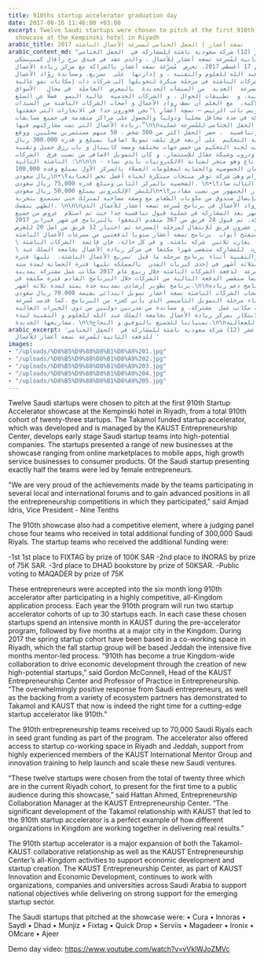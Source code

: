 ```yaml
---
title: 910ths startup accelerator graduation day
date: 2017-08-16 11:46:00 +03:00
excerpt: Twelve Saudi startups were chosen to pitch at the first 910th Startup Accelerator
  showcase at the Kempinski hotel in Riyadh
arabic_title: تسعة أعشار | الحفل الختامي لمسرعة الأعمال الناشئة 2017
arabic_content_md: "تم اختيار اثني عشر (12) شركة سعودية ناشئة للمشاركة في  الحفل الختامي
  للدفعة الثانية لمُسرِعة تسعة أعشار للأعمال ، والذي عقد في فندق برج رافال كمبينسكي
  بالرياض  يوم 17 أغسطس 2017. تحرص  مُسرِّعة تسعة أعشار بالشراكة مع مركز ريادة الأعمال
  بجامعة الملك عبد الله للعلوم والتقنية ، و إدارتها  على  تسريع، ومساندة روّاد الأعمال
  وأصحاب الشركات الناشئة في مرحلة مبكرة لتحويلها إلى شركات ذات إمكانات نمو عالية.
  و تضم  المسرعة  العديد  من المنشآت الجديدة  بالمعرض  العاملة  في مجال   الأسواق
  الإلكترونية، و  تطبيقات الجوال ، و الشركات الخدمية  عالية النمو  فضلًا عن السلع
  الاستهلاكية،  مع العلم أن نصف رواد الأعمال و أصحاب الشركات الناشئة من السيدات.\n\nو
  قال امجد ادريس نائب الرئيس – تسعة أعشار \"نحن فخورون جدا في الانجازات التي حققتها
  الفرق المشاركة في عدة محافل محلياً ودولياً والحصول على مراكز متقدمة في جميع مسابقات
  ريادة الأعمال التي تمت مشاركتهم فيها.”\n\nكما شهد  الحفل الختامي للمُسرِعة عملية
  قبول انتقائية وتنافسية  ، حضر الحفل اكثر من 300 شخص ، 50 منهم مستثمرين محليين. ووقع
  اختيار لجنة التحكيم  على أربعة فرق تلقت تمويلا اضافيا بمبلغ و قدره 300.000 ريال
  سعودي. تشكلت لجنة التحكيم من خمس جهات مختلفة ومضة كابيتال و باب رزق جميل وتقنية
  للإستثمار ودروب وشبكة عقال للإستثمار. و كان التمويل الاضافي من نصيب فرق  الشركات
  الناشئة التالية :\n\n\n - فاز فريق فيكس تاغ وهو متجر لصيانة الالكترونيات بأيدي نساء
  سعوديات وذلك لضمان الخصوصية والحماية لمعلومات العملاء بالمركز الأول بمبلغ وقده 100,000
  ريال سعودي\n•\tفاز فريق انو راس وهي شركة توفر منتجات مبتكرة لحياة أفضل تخص العناية
  الشخصية بالمركز الثاني ومبلغ قدره 75,000 ريال سعودي. \n•\tواحتل المركز الثالث ضاد
  للنشر الإلكتروني بمبلغ 50,000 ريال سعودي\n•\tوكان اختيار الجمهور من نصيب مقادير
  مشروع يقوم بإيصال صندوق من مكونات الطعام مع وصفة مصاحبة لمنزلك حتى تستمتع بتجربة
  الطهي بنفسك. \n\n\nتم قبول رواد الأعمال في برنامج مُسرِعة تسعة أعشار للأعمال الذي
  يمتّد لستة  أشهر بعد المشاركة في عملية قبول تنافسية جدا حيث تم استلام  عروض من جميع
  أنحاء المملكة. تم قبول 24 فريق من 367 متقدم التحقوا بالبرنامج في شهر فبراير 2017.
  وتم اختيار عشرون فريق للإنتقال لمرحلة المسرعة ثم اختيار 12 فريق من اصل 20 للعرض
  الختامي. وستفتح أبواب  برنامج تسعة أعشار سنويا لدفعتين من مسرعات الأعمال الناشئة
  \ بمشاركة  ما يقارب ثلاثين  شركة ناشئة. و في كل حالة، فإن قائمة  الشركات الناشئة
  \ التي اختيرت  للمشاركة ستقضي شهرا مكثفا في مركز ريادة الأعمال بجامعة الملك عبد
  الله للعلوم والتقنية أثناء برنامج مرحلة ما قبل  تسريع الأعمال الناشئة،  تليها فترة
  زمنية  تمتد لثلاثة أشهر في إحدى كبريات المدن  بالمملكة تليها فترة الحضانة لمدة ستة
  أشهر. قدمت المسرعة  لدفعة الشركات الناشئة خلال ربيع عام 2017 مكاتب عمل مشتركة بمدينة
  الرياض، بينما ستقضي الدفعة التالية من الشركات خلال البرنامج القادم فترة مكثفة في
  برنامج تطوير إرشادي بمدينة جدة يمتد لمدة ثلاثة أشهر.\n\nنالت فرق برنامج دعم ريادة
  الأعمال لأصحاب الشركات الناشئة تسعة أعشار تمويل ابتدائي بقيمة 70.000 ريال سعودي
  لكل فريق أثناء مرحلة التمويل التأسيسي الذي يأتي كجزء من البرنامج .كما قدمت مُسرِعة
  الأعمال الناشئة مكاتب عمل  مشتركة، و مساندة من مدربين دوليين من ذوي الخبرات العالية
  في مجال الابتكار بمركز ريادة الأعمال بجامعة الملك عبد الله للعلوم و التقنية لبدء
  مشاريعها الجديدة. \n\nتمنياتنا للجميع بالتوفيق و النجاح.\n\nفيديو للفعالية: https://www.youtube.com/watch?v=vVklWJoZMVc"
arabic_excerpt: 'تم اختيار اثني عشر (12) شركة سعودية ناشئة للمشاركة في  الحفل الختامي
  للدفعة الثانية لمُسرِعة تسعة أعشار للأعمال '
images:
- "/uploads/%D8%B5%D9%88%D8%B1%D8%A9%201.jpg"
- "/uploads/%D8%B5%D9%88%D8%B1%D8%A9%202.jpg"
- "/uploads/%D8%B5%D9%88%D8%B1%D8%A9%203.jpg"
- "/uploads/%D8%B5%D9%88%D8%B1%D8%A9%204.jpg"
- "/uploads/%D8%B5%D9%88%D8%B1%D8%A9%205.jpg"
---
```


Twelve Saudi startups were chosen to pitch at the first 910th Startup Accelerator showcase at the Kempinski hotel in Riyadh, from a total 910th cohort of twenty-three startups.  The Takamol funded startup accelerator, which was developed and is managed by the KAUST Entrepreneurship Center, develops early stage Saudi startup teams into high-potential companies. The startups presented a range of new businesses at the showcase ranging from online marketplaces to mobile apps, high growth service businesses to consumer products. Of the Saudi startup presenting exactly half the teams were led by female entrepreneurs.

"We are very proud of the achievements made by the teams participating in several local and international forums and to gain advanced positions in all the entrepreneurship competitions in which they participated," said Amjad Idris, Vice President - Nine Tenths

The 910th showcase also had a competitive element, where a judging panel chose four teams who received in total additional funding of 300,000 Saudi Riyals. The startup teams who received the additional funding were:

-1st 1st place to FIXTAG by prize of 100K SAR
-2nd place to INORAS by prize of 75K SAR.
-3rd place to DHAD bookstore by prize of 50KSAR.
-Public voting to MAQADER by prize of 75K

These entrepreneurs were accepted into the six month long 910th accelerator after participating in a highly competitive, all-Kingdom application process. Each year the 910th program will run two startup accelerator cohorts of up to 30 startups each. In each case these chosen startups spend an intensive month in KAUST during the pre-accelerator program, followed by five months at a major city in the Kingdom. During 2017 the spring startup cohort have been based in a co-working space in Riyadh, which the fall startup group will be based Jeddah the intensive five months mentor-led process. 
“910th has become a true Kingdom-wide collaboration to drive economic development through the creation of new high-potential startups,” said Gordon McConnell, Head of the KAUST Entrepreneurship Center and Professor of Practice in Entrepreneurship. “The overwhelmingly positive response from Saudi entrepreneurs, as well as the backing from a variety of ecosystem partners has demonstrated to Takamol and KAUST that now is indeed the right time for a cutting-edge startup accelerator like 910th." 

The 910th entrepreneurship teams received up to 70,000 Saudi Riyals each in seed grant funding as part of the program. The accelerator also offered access to startup co-working space in Riyadh and Jeddah, support from highly experienced members of the KAUST International Mentor Group and innovation training to help launch and scale these new Saudi ventures. 

“These twelve startups were chosen from the total of twenty three which are in the current Riyadh cohort, to present for the first time to a public audience during this showcase,” said Hattan Ahmed, Entrepreneurship Collaboration Manager at the KAUST Entrepreneurship Center. “The significant development of the Takamol relationship with KAUST that led to the 910th startup accelerator is a perfect example of how different organizations in Kingdom are working together in delivering real results.”

The 910th startup accelerator is a major expansion of both the Takamol-KAUST collaborative relationship as well as the KAUST Entrepreneurship Center’s all-Kingdom activities to support economic development and startup creation. The KAUST Entrepreneurship Center, as part of KAUST Innovation and Economic Development, continues to work with organizations, companies and universities across Saudi Arabia to support national objectives while delivering on strong support for the emerging startup sector.

The Saudi startups that pitched at the showcase were:
•	Cura
•	Innoras
•	Saydl
•	Dhad
•	Munjiz
•	Fixtag
•	Quick Drop
•	Serviis
•	Magadeer
•	Ironix
•	OMcare
•	Ajeer

Demo day video: https://www.youtube.com/watch?v=vVklWJoZMVc